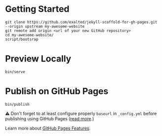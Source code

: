 # Getting Started

```
git clone https://github.com/exalted/jekyll-scaffold-for-gh-pages.git --origin upstream my-awesome-website
git remote add origin <url of your new GitHub repository>
cd my-awesome-website/
script/bootsrap
```


# Preview Locally

```
bin/serve
```


# Publish on GitHub Pages

```
bin/publish
```

:warning: Don't forget to at least configure properly `baseurl` in `_config.yml` before publishing using GitHub Pages ([read more](http://jekyllrb.com/docs/github-pages/#project-page-url-structure).)

Learn more about [GitHub Pages Features](https://help.github.com/categories/github-pages-features/).
